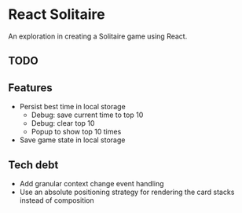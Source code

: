 # React Solitaire

An exploration in creating a Solitaire game using React.

## TODO

## Features

- Persist best time in local storage
  - Debug: save current time to top 10
  - Debug: clear top 10
  - Popup to show top 10 times
- Save game state in local storage

## Tech debt

- Add granular context change event handling
- Use an absolute positioning strategy for rendering the card stacks instead of composition
